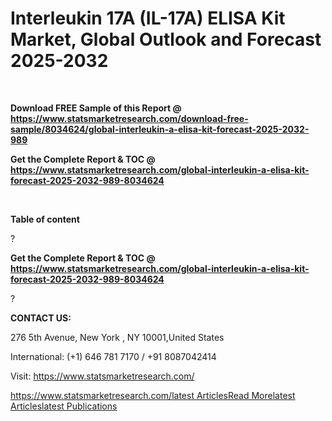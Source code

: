 <h1>Interleukin 17A (IL-17A) ELISA Kit Market, Global Outlook and Forecast 2025-2032</h1><br/><p><strong>Download FREE Sample of this Report @ <a href="https://www.statsmarketresearch.com/download-free-sample/8034624/global-interleukin-a-elisa-kit-forecast-2025-2032-989">https://www.statsmarketresearch.com/download-free-sample/8034624/global-interleukin-a-elisa-kit-forecast-2025-2032-989</a></strong></p>
 
 
 
 <div><b>Get the Complete Report & TOC @ <a href="https://www.statsmarketresearch.com/global-interleukin-a-elisa-kit-forecast-2025-2032-989-8034624">https://www.statsmarketresearch.com/global-interleukin-a-elisa-kit-forecast-2025-2032-989-8034624</a></b></div>
 
 
 
 <p><br />
 
 <b>Table of content</b></p>
 
 
 
 <p>? </p>
 
 
 
 <div><b>Get the Complete Report & TOC @ <a href="https://www.statsmarketresearch.com/global-interleukin-a-elisa-kit-forecast-2025-2032-989-8034624">https://www.statsmarketresearch.com/global-interleukin-a-elisa-kit-forecast-2025-2032-989-8034624</a></b></div>
 
 
 
 <p>? </p>
 
 
 
 <p><b>CONTACT US:</b><br />
 
 276 5th Avenue, New York , NY 10001,United States<br />
 
 International: (+1) 646 781 7170 / +91 8087042414<br />
 
 Visit: <a href="https://www.statsmarketresearch.com/">https://www.statsmarketresearch.com/</a><br />
 
 <a href="https://gyeongbokgung.com">https://www.statsmarketresearch.com/</a><a href="https://hallyeomaritime.com">latest Articles</a><a href="https://jingwansa.com">Read More</a><a href="https://nguoiviet.jp/">latest Articles</a><a href="https://www.intelmarketresearch.com/">latest Publications</a></p>